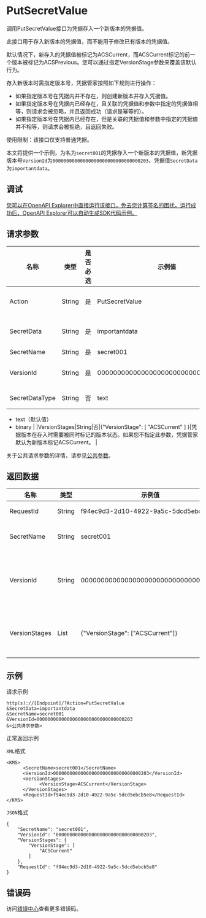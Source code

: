 # PutSecretValue

调用PutSecretValue接口为凭据存入一个新版本的凭据值。

此接口用于存入新版本的凭据值，而不能用于修改已有版本的凭据值。

默认情况下，新存入的凭据值被标记为ACSCurrent，而ACSCurrent标记的前一个版本被标记为ACSPrevious。您可以通过指定VersionStage参数来覆盖该默认行为。

存入新版本时需指定版本号，凭据管家按照如下规则进行操作：

-   如果指定版本号在凭据内并不存在，则创建新版本并存入凭据值。
-   如果指定版本号在凭据内已经存在，且关联的凭据值和参数中指定的凭据值相等，则请求会被忽略，并且返回成功（请求是幂等的）。
-   如果指定版本号在凭据内已经存在，但是关联的凭据值和参数中指定的凭据值并不相等，则请求会被拒绝，且返回失败。

使用限制：该接口仅支持普通凭据。

本文将提供一个示例，为名为`secret001`的凭据存入一个新版本的凭据值，新凭据版本号`VersionId`为`00000000000000000000000000000000203`、凭据值`SecretData`为`importantdata`。

## 调试

[您可以在OpenAPI Explorer中直接运行该接口，免去您计算签名的困扰。运行成功后，OpenAPI Explorer可以自动生成SDK代码示例。](https://api.aliyun.com/#product=Kms&api=PutSecretValue&type=RPC&version=2016-01-20)

## 请求参数

|名称|类型|是否必选|示例值|描述|
|--|--|----|---|--|
|Action|String|是|PutSecretValue|要执行的操作，取值：PutSecretValue。 |
|SecretData|String|是|importantdata|凭据值。加密后存入指定的新版本中。 |
|SecretName|String|是|secret001|凭据名称。 |
|VersionId|String|是|00000000000000000000000000000000203|新凭据版本的版本号。凭据对象内版本号唯一。 |
|SecretDataType|String|否|text|凭据值类型。取值：

 -   text（默认值）
-   binary |
|VersionStages|String|否|\{"VersionStage": \[ "ACSCurrent" \] \}|凭据版本在存入时需要被同时标记的版本状态。如果您不指定此参数，凭据管家默认为新版本标记ACSCurrent。 |

关于公共请求参数的详情，请参见[公共参数](~~69007~~)。

## 返回数据

|名称|类型|示例值|描述|
|--|--|---|--|
|RequestId|String|f94ec9d3-2d10-4922-9a5c-5dcd5ebcb5e8|请求ID。 |
|SecretName|String|secret001|凭据名称。 |
|VersionId|String|00000000000000000000000000000000203|被存入凭据版本的版本号。 |
|VersionStages|List|\{"VersionStage": \["ACSCurrent"\]\}|版本被标记的状态。 |

## 示例

请求示例

```
http(s)://[Endpoint]/?Action=PutSecretValue
&SecretData=importantdata
&SecretName=secret001
&VersionId=00000000000000000000000000000000203
&<公共请求参数>
```

正常返回示例

`XML`格式

```
<KMS>
	  <SecretName>secret001</SecretName>
	  <VersionId>00000000000000000000000000000000203</VersionId>
	  <VersionStages>
		    <VersionStage>ACSCurrent</VersionStage>
	  </VersionStages>
	  <RequestId>f94ec9d3-2d10-4922-9a5c-5dcd5ebcb5e8</RequestId>
</KMS>
```

`JSON`格式

```
{
	"SecretName": "secret001",
	"VersionId": "00000000000000000000000000000000203",
	"VersionStages": {
		"VersionStage": [
			"ACSCurrent"
		]
	},
	"RequestId": "f94ec9d3-2d10-4922-9a5c-5dcd5ebcb5e8"
}
```

## 错误码

访问[错误中心](https://error-center.alibabacloud.com/status/product/Kms)查看更多错误码。

